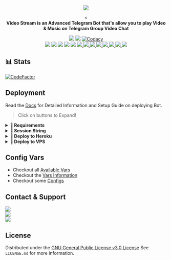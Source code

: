 <p align="center"><a href="https://t.me/Miss_AkshiV1_Bot"><img src="https://github.com/darkphoenix2601/M.V._PLAYER/blob/main/driver/Akshilogo.png"></a></p>
<p align="center">
    <<br><b>Video Stream is an Advanced Telegram Bot that's allow you to play Video & Music on Telegram Group Video Chat</b><br>
</p>
<p align="center">
    <a href="https://www.python.org/" alt="made-with-python"> <img src="https://img.shields.io/badge/Made%20with-Python-black.svg?style=flat-square&logo=python&logoColor=blue&color=red" /></a>
    <a href="https://github.com/darkphoenix2601/M.V._PLAYER/graphs/commit-activity" alt="Maintenance"> <img src="https://img.shields.io/badge/Maintained%3F-yes-red.svg?style=flat-square" /></a>
    <a href="https://app.codacy.com/gh/darkphoenix2601/M.V._PLAYER/dashboard"> <img src="https://img.shields.io/codacy/grade/a723cb464d5a4d25be3152b5d71de82d?color=red&logo=codacy&style=flat-square" alt="Codacy" /></a><br>
    <a href="https://github.com/darkphoenix2601/M.V._PLAYER"> <img src="https://img.shields.io/github/repo-size/darkphoenix2601/M.V._PLAYER?color=red&logo=github&logoColor=blue&style=flat-square" /></a>
    <a href="https://github.com/darkphoenix2601/M.V._PLAYER/commits/main"> <img src="https://img.shields.io/github/last-commit/darkphoenix2601/M.V._PLAYER?color=red&logo=github&logoColor=blue&style=flat-square" /></a>
    <a href="https://github.com/darkphoenix2601/M.V._PLAYER/issues"> <img src="https://img.shields.io/github/issues/darkphoenix2601/M.V._PLAYER?color=red&logo=github&logoColor=blue&style=flat-square" /></a>
    <a href="https://github.com/darkphoenix2601/M.V._PLAYER/network/members"> <img src="https://img.shields.io/github/forks/darkphoenix2601/M.V._PLAYER?color=red&logo=github&logoColor=blue&style=flat-square" /></a>  
    <a href="https://github.com/darkphoenix2601/M.V._PLAYER/network/members"> <img src="https://img.shields.io/github/stars/darkphoenix2601/M.V._PLAYER?color=red&logo=github&logoColor=blue&style=flat-square" /></a>
    <a href="https://github.com/darkphoenix2601/M.V._PLAYER/graphs/contributors" alt="GitHub contributors"> <img src="https://img.shields.io/github/contributors/darkphoenix2601/M.V._PLAYER?style=flat&logo=github" /> </a>
    <a href="https://github.com/darkphoenix2601/M.V._PLAYER/pulls" alt="GitHub closed pull requests"> <img src="https://img.shields.io/github/issues-pr-closed-raw/darkphoenix2601/M.V._PLAYER?color=success" /> </a>
    <a href="https://github.com/darkphoenix2601/M.V._PLAYER" alt="GitHub release (latest by date including pre-releases)"> <img src="https://img.shields.io/github/v/release/darkphoenix2601/M.V._PLAYER?include_prereleases?style=flat&logo=github" /> </a>
    <a href="https://github.com/darkphoenix2601/M.V._PLAYER" alt="Docker!"> <img src="https://aleen42.github.io/badges/src/docker.svg" /> </a>
    <a href="https://github.com/darkphoenix2601/M.V._PLAYER/blob/master/LICENSE" alt="GPLv3 license"> <img src="https://img.shields.io/badge/License-GPLv3-blue.svg" /> </a>
    <a href="https://t.me/Miss_Akshi_updates" alt="Telegram!"> <img src="https://aleen42.github.io/badges/src/telegram.svg" /> </a>
    <a href="https://discord.gg/nDD97pXBzK" alt="Discord"> <img src="https://img.shields.io/discord/465068856692441090?style=flat&logo=discord&color=blue" /> </a>
    <a href="" alt="darkphoenix2601"> <img src="https://img.shields.io/badge/Built%20by-Darkphoenix-red" /> </a>
    </p>

## 📊 Stats
[![CodeFactor](https://www.codefactor.io/repository/github/darkphoenix2601/m.v._player/badge)](https://www.codefactor.io/repository/github/darkphoenix2601/m.v._player)

## Deployment
Read the [Docs](https://levina.gitbook.io/videostreambot/deployment/requirements) for Detailed Information and Setup Guide on deploying Bot.

> Click on buttons to Expand!
<details>
<summary><b>🔗 Requirements</b></summary>
<br>

- [Python3.9](https://www.python.org/downloads/release/python-390/)
- [Telegram API Key](https://docs.pyrogram.org/intro/setup#api-keys)
- [Telegram Bot Token](https://t.me/botfather)
- [MongoDB URL](https://telegra.ph/How-to-Get-mongodb-url-02-18)
- [Pyrogram Session String](https://levina.gitbook.io/videostreambot/deployment/string-session)
    
</details>

<details>
<summary><b>🔗 Session String</b></summary>
<br>

> You'll need a [API_ID](https://levina.gitbook.io/videostreambot/vars/vars-information#1.-api_id) & [API_HASH](https://levina.gitbook.io/videostreambot/vars/vars-information#2.-api_hash) in order to generate pyrogram session string. 
> Always remember to use good API combo else your account could be deleted.

<h4> Generate Session via Repl.it: </h4>    
<p><a href="https://replit.com/@Darkphoenix2601/Pyrogram-String-Session"><img src="https://img.shields.io/badge/Generate%20On%20Repl-blueviolet?style=for-the-badge&logo=appveyor" width="200""/></a></p>

</details>

<details>
<summary><b>🔗 Deploy to Heroku</b></summary>
<br>

> Heroku has blacklisted this repository, That's why you get policy error message while pressing the Deploy Button. So the solution is you'll need to Fork this repo first and tap the Deploy Button from your forked repo. Click the fork button in the upper right corner next to the star button to fork this Repo.

<h4>Click the button below to deploy Bot on Heroku!</h4>    
<p><a href="https://mvplayer.rf.gd/"><img src="https://img.shields.io/badge/Deploy%20To%20Heroku-blueviolet?style=for-the-badge&logo=heroku" width="200""/></a></p>

</details>

<details>
<summary><b>🔗 Deploy to VPS</b></summary>
<br>

> Checkout the [Docs](https://dark-phoenix-1.gitbook.io/untitled/) for Detailed Explanation on VPS Deployment

```console
root@linux~ $ git clone https://github.com/darkphoenix2601/M.V._PLAYER
root@linux~ $ cd M.V._PLAYER
root@linux~ $ pip3 install -U -r requirements.txt
root@linux~ $ cp example.env .env
```
> Edit .env with your own values and then start bot with
```console
root@linux~ $ python3 main.py
```

</details>

## Config Vars
- Checkout all [Available Vars](https://levina.gitbook.io/videostreambot/vars/available-vars)
- Checkout the [Vars Information](https://levina.gitbook.io/videostreambot/vars/vars-information)
- Checkout some [Configs](https://levina.gitbook.io/videostreambot/setup-config/config)

## Contact & Support

<a href="https://t.me/MVPLAYERSupportGroup"><img src="https://img.shields.io/badge/Join-Group%20Support-blue.svg?style=for-the-badge&logo=Telegram"></a><br>
<a href="https://t.me/levinachannel"><img src="https://img.shields.io/badge/Join-Updates%20Channel-blue.svg?style=for-the-badge&logo=Telegram"></a><br>
<a href="https://t.me/dlwrml"><img src="https://img.shields.io/badge/Contact-Repo%20Owner-blue.svg?style=for-the-badge&logo=Telegram"></a>

## License

Distributed under the [GNU General Public License v3.0 License](https://github.com/levina-lab/video-stream/blob/main/LICENSE) See `LICENSE.md` for more information.
